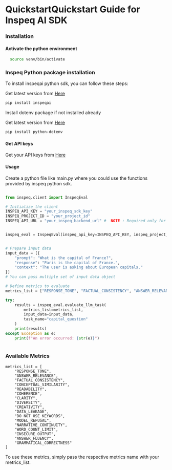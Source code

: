 # QuickstartQuickstart Guide for Inspeq AI SDK

### Installation

#### Activate the python environment
```bash
  source venv/bin/activate
```

### Inspeq Python package installation

To install inspeqai python sdk, you can follow these steps:

Get latest version from [Here](https://pypi.org/project/inspeqai/)

```bash
pip install inspeqai
```
Install dotenv package if not installed already

Get latest version from [Here](https://pypi.org/project/python-dotenv/)
```bash
pip install python-dotenv
```

#### Get API keys

Get your API keys from [Here](https://platform.inspeq.ai/)

#### Usage

Create a python file like main.py where you could use the functions provided by inspeq python sdk.

```python

from inspeq.client import InspeqEval

# Initialize the client
INSPEQ_API_KEY = "your_inspeq_sdk_key"
INSPEQ_PROJECT_ID = "your_project_id"
INSPEQ_API_URL = "your_inspeq_backend_url" #  NOTE : Required only for our on-prem customers


inspeq_eval = InspeqEval(inspeq_api_key=INSPEQ_API_KEY, inspeq_project_id=INSPEQ_PROJECT_ID)


# Prepare input data
input_data = [{
    "prompt": "What is the capital of France?",
    "response": "Paris is the capital of France.",
    "context": "The user is asking about European capitals."
}]
# You can pass multiple set of input data object

# Define metrics to evaluate
metrics_list = ["RESPONSE_TONE", "FACTUAL_CONSISTENCY", "ANSWER_RELEVANCE"]

try:
    results = inspeq_eval.evaluate_llm_task(
        metrics_list=metrics_list,
        input_data=input_data,
        task_name="capital_question"
    )
    print(results)
except Exception as e:
    print(f"An error occurred: {str(e)}")
    
```

### Available Metrics 
```
metrics_list = [
    "RESPONSE_TONE",
    "ANSWER_RELEVANCE",
    "FACTUAL_CONSISTENCY",
    "CONCEPTUAL_SIMILARITY",
    "READABILITY",
    "COHERENCE",
    "CLARITY",
    "DIVERSITY",
    "CREATIVITY",
    "DATA_LEAKAGE",
    "DO_NOT_USE_KEYWORDS",
    "MODEL_REFUSAL",
    "NARRATIVE_CONTINUITY",
    "WORD_COUNT_LIMIT",
    "INSECURE_OUTPUT",
    "ANSWER_FLUENCY",
    "GRAMMATICAL_CORRECTNESS"
]

```
To use these metrics, simply pass the respective metrics name with your metrics_list.

